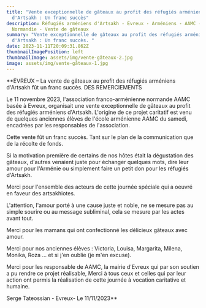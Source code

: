 ```yaml
---
title: "Vente exceptionnelle de gâteaux au profit des réfugiés arméniens
  d'Artsakh : Un franc succès"
description: Réfugiés arméniens d'Artsakh - Evreux - Arméniens - AAMC -
  Normandie - Vente de gâteaux
summary: "Vente exceptionnelle de gâteaux au profit des réfugiés arméniens
  d'Artsakh : Un franc succès. "
date: 2023-11-11T20:09:31.862Z
thumbnailImagePosition: left
thumbnailImage: assets/img/vente-gâteaux-2.jpg
image: assets/img/vente-gâteaux-1.jpg
---
```

**EVREUX – La vente de gâteaux au profit des réfugiés arméniens d'Artsakh fût un franc succès.
DES REMERCIEMENTS 

Le 11 novembre 2023, l'association franco-arménienne normande AAMC basée à Evreux, organisait une vente exceptionnelle de gâteaux au profit des réfugiés arméniens d'Artsakh. L'origine de ce projet caritatif est venu de quelques anciennes élèves de l'école arménienne AAMC du samedi, encadrées par les responsables de l'association. 

Cette vente fût un franc succès. Tant sur le plan de la communication que de la récolte de fonds. 

Si la motivation première de certains de nos hôtes était la dégustation des gâteaux, d'autres venaient juste pour échanger quelques mots, dire leur amour pour l'Arménie ou simplement faire un petit don pour les réfugiés d'Artsakh. 

Merci pour l'ensemble des acteurs de cette journée spéciale qui a oeuvré en faveur des artsakhiotes. 

L'attention, l'amour porté à une cause juste et noble, ne se mesure pas au simple sourire ou au message subliminal, cela se mesure par les actes avant tout. 

Merci pour les mamans qui ont confectionné les délicieux gâteaux avec amour.

Merci pour nos anciennes élèves : Victoria, Louisa, Margarita, Milena, Monika, Roza … et si j'en oublie  (je m'en excuse). 

Merci pour les responsable de AAMC, la mairie d'Evreux qui par son soutien a pu rendre ce projet réalisable, Merci à tous ceux et celles qui par leur action ont permis la réalisation de cette journée à vocation caritative et  humaine.   


Serge Tateossian  - Evreux- Le 11/11/2023**